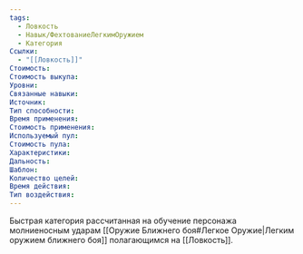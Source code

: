 ```yaml
---
tags:
  - Ловкость
  - Навык/ФехтованиеЛегкимОружием
  - Категория
Ссылки:
  - "[[Ловкость]]"
Стоимость:
Стоимость выкупа:
Уровни:
Связанные навыки:
Источник:
Тип способности:
Время применения:
Стоимость применения:
Используемый пул:
Стоимость пула:
Характеристики:
Дальность:
Шаблон:
Количество целей:
Время действия:
Тип воздействия:
---
```

Быстрая категория рассчитанная на обучение персонажа молниеносным ударам [[Оружие Ближнего боя#Легкое Оружие|Легким оружием ближнего боя]] полагающимся на [[Ловкость]]. 